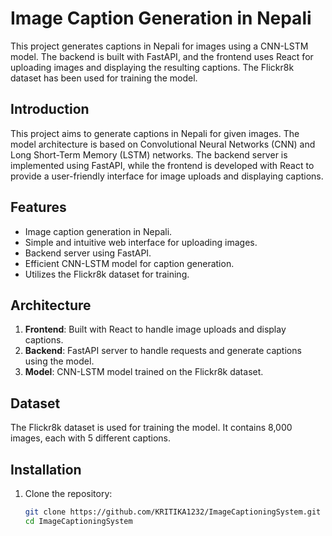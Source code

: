 # Image Caption Generation in Nepali

This project generates captions in Nepali for images using a CNN-LSTM model. The backend is built with FastAPI, and the frontend uses React for uploading images and displaying the resulting captions. The Flickr8k dataset has been used for training the model.


## Introduction

This project aims to generate captions in Nepali for given images. The model architecture is based on Convolutional Neural Networks (CNN) and Long Short-Term Memory (LSTM) networks. The backend server is implemented using FastAPI, while the frontend is developed with React to provide a user-friendly interface for image uploads and displaying captions.

## Features

- Image caption generation in Nepali.
- Simple and intuitive web interface for uploading images.
- Backend server using FastAPI.
- Efficient CNN-LSTM model for caption generation.
- Utilizes the Flickr8k dataset for training.


## Architecture

1. **Frontend**: Built with React to handle image uploads and display captions.
2. **Backend**: FastAPI server to handle requests and generate captions using the model.
3. **Model**: CNN-LSTM model trained on the Flickr8k dataset.

## Dataset

The Flickr8k dataset is used for training the model. It contains 8,000 images, each with 5 different captions.

## Installation

1. Clone the repository:
   ```sh
   git clone https://github.com/KRITIKA1232/ImageCaptioningSystem.git
   cd ImageCaptioningSystem
